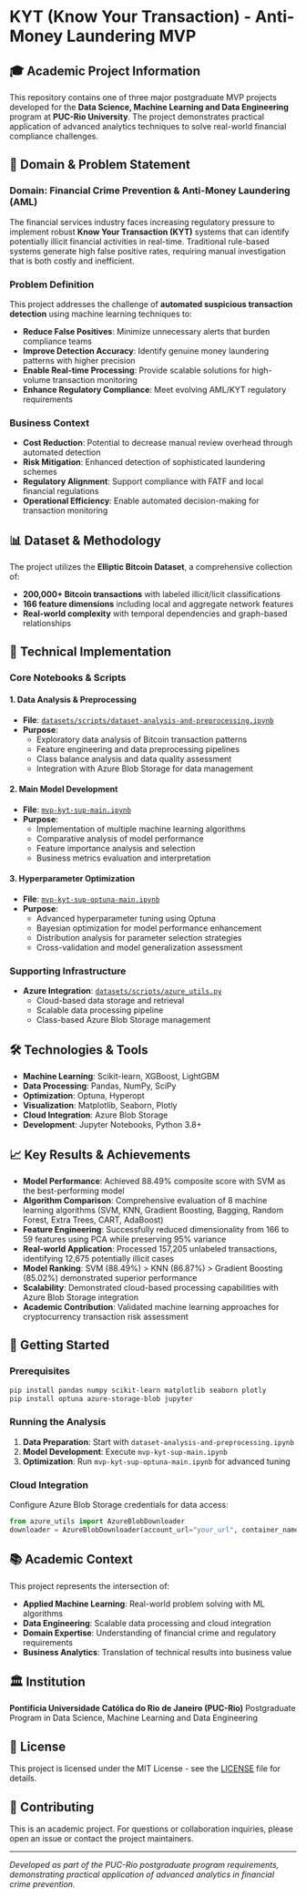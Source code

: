 # KYT (Know Your Transaction) - Anti-Money Laundering MVP

## 🎓 **Academic Project Information**
This repository contains one of three major postgraduate MVP projects developed for the **Data Science, Machine Learning and Data Engineering** program at **PUC-Rio University**. The project demonstrates practical application of advanced analytics techniques to solve real-world financial compliance challenges.

## 🎯 **Domain & Problem Statement**

### **Domain: Financial Crime Prevention & Anti-Money Laundering (AML)**
The financial services industry faces increasing regulatory pressure to implement robust **Know Your Transaction (KYT)** systems that can identify potentially illicit financial activities in real-time. Traditional rule-based systems generate high false positive rates, requiring manual investigation that is both costly and inefficient.

### **Problem Definition**
This project addresses the challenge of **automated suspicious transaction detection** using machine learning techniques to:

- **Reduce False Positives**: Minimize unnecessary alerts that burden compliance teams
- **Improve Detection Accuracy**: Identify genuine money laundering patterns with higher precision
- **Enable Real-time Processing**: Provide scalable solutions for high-volume transaction monitoring
- **Enhance Regulatory Compliance**: Meet evolving AML/KYT regulatory requirements

### **Business Context**
- **Cost Reduction**: Potential to decrease manual review overhead through automated detection
- **Risk Mitigation**: Enhanced detection of sophisticated laundering schemes
- **Regulatory Alignment**: Support compliance with FATF and local financial regulations
- **Operational Efficiency**: Enable automated decision-making for transaction monitoring

## 📊 **Dataset & Methodology**

The project utilizes the **Elliptic Bitcoin Dataset**, a comprehensive collection of:
- **200,000+ Bitcoin transactions** with labeled illicit/licit classifications
- **166 feature dimensions** including local and aggregate network features
- **Real-world complexity** with temporal dependencies and graph-based relationships

## 🔬 **Technical Implementation**

### **Core Notebooks & Scripts**

#### 1. **Data Analysis & Preprocessing**
- **File**: [`datasets/scripts/dataset-analysis-and-preprocessing.ipynb`](./datasets/scripts/dataset-analysis-and-preprocessing.ipynb)
- **Purpose**:
  - Exploratory data analysis of Bitcoin transaction patterns
  - Feature engineering and data preprocessing pipelines
  - Class balance analysis and data quality assessment
  - Integration with Azure Blob Storage for data management

#### 2. **Main Model Development**
- **File**: [`mvp-kyt-sup-main.ipynb`](./mvp-kyt-sup-main.ipynb)
- **Purpose**:
  - Implementation of multiple machine learning algorithms
  - Comparative analysis of model performance
  - Feature importance analysis and selection
  - Business metrics evaluation and interpretation

#### 3. **Hyperparameter Optimization**
- **File**: [`mvp-kyt-sup-optuna-main.ipynb`](./mvp-kyt-sup-optuna-main.ipynb)
- **Purpose**:
  - Advanced hyperparameter tuning using Optuna
  - Bayesian optimization for model performance enhancement
  - Distribution analysis for parameter selection strategies
  - Cross-validation and model generalization assessment

### **Supporting Infrastructure**
- **Azure Integration**: [`datasets/scripts/azure_utils.py`](./datasets/scripts/azure_utils.py)
  - Cloud-based data storage and retrieval
  - Scalable data processing pipeline
  - Class-based Azure Blob Storage management

## 🛠 **Technologies & Tools**

- **Machine Learning**: Scikit-learn, XGBoost, LightGBM
- **Data Processing**: Pandas, NumPy, SciPy
- **Optimization**: Optuna, Hyperopt
- **Visualization**: Matplotlib, Seaborn, Plotly
- **Cloud Integration**: Azure Blob Storage
- **Development**: Jupyter Notebooks, Python 3.8+

## 📈 **Key Results & Achievements**

- **Model Performance**: Achieved 88.49% composite score with SVM as the best-performing model
- **Algorithm Comparison**: Comprehensive evaluation of 8 machine learning algorithms (SVM, KNN, Gradient Boosting, Bagging, Random Forest, Extra Trees, CART, AdaBoost)
- **Feature Engineering**: Successfully reduced dimensionality from 166 to 59 features using PCA while preserving 95% variance
- **Real-world Application**: Processed 157,205 unlabeled transactions, identifying 12,675 potentially illicit cases
- **Model Ranking**: SVM (88.49%) > KNN (86.87%) > Gradient Boosting (85.02%) demonstrated superior performance
- **Scalability**: Demonstrated cloud-based processing capabilities with Azure Blob Storage integration
- **Academic Contribution**: Validated machine learning approaches for cryptocurrency transaction risk assessment

## 🚀 **Getting Started**

### **Prerequisites**
```bash
pip install pandas numpy scikit-learn matplotlib seaborn plotly
pip install optuna azure-storage-blob jupyter
```

### **Running the Analysis**
1. **Data Preparation**: Start with `dataset-analysis-and-preprocessing.ipynb`
2. **Model Development**: Execute `mvp-kyt-sup-main.ipynb`
3. **Optimization**: Run `mvp-kyt-sup-optuna-main.ipynb` for advanced tuning

### **Cloud Integration**
Configure Azure Blob Storage credentials for data access:
```python
from azure_utils import AzureBlobDownloader
downloader = AzureBlobDownloader(account_url="your_url", container_name="your_container")
```

## 📚 **Academic Context**

This project represents the intersection of:
- **Applied Machine Learning**: Real-world problem solving with ML algorithms
- **Data Engineering**: Scalable data processing and cloud integration
- **Domain Expertise**: Understanding of financial crime and regulatory requirements
- **Business Analytics**: Translation of technical results into business value

## 🏛 **Institution**
**Pontifícia Universidade Católica do Rio de Janeiro (PUC-Rio)**
Postgraduate Program in Data Science, Machine Learning and Data Engineering

## 📝 **License**
This project is licensed under the MIT License - see the [LICENSE](LICENSE) file for details.

## 🤝 **Contributing**
This is an academic project. For questions or collaboration inquiries, please open an issue or contact the project maintainers.

---
*Developed as part of the PUC-Rio postgraduate program requirements, demonstrating practical application of advanced analytics in financial crime prevention.*
